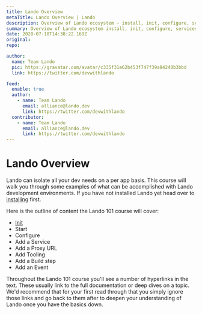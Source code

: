 ```yaml
---
title: Lando Overview
metaTitle: Lando Overview | Lando
description: Overview of Lando ecosystem ~ install, init, configure, services, tooling, build steps, and events.
summary: Overview of Lando ecosystem install, init, configure, services, tooling, build steps, and events.
date: 2020-07-10T14:38:22.169Z
original: 
repo: 

author:
  name: Team Lando
  pic: https://gravatar.com/avatar/c335f31e62b453f747f39a84240b3bbd
  link: https://twitter.com/devwithlando

feed:
  enable: true
  author:
    - name: Team Lando
      email: alliance@lando.dev
      link: https://twitter.com/devwithlando
  contributor:
    - name: Team Lando
      email: alliance@lando.dev
      link: https://twitter.com/devwithlando
---
```


# Lando Overview

<GuideHeader test="https://github.com/lando/lando/blob/master/examples/lando-101/README.md" name="Team Lando" pic="https://gravatar.com/avatar/c335f31e62b453f747f39a84240b3bbd" link="https://twitter.com/devwithlando" />
<YouTube url="" />

Lando can isolate all your dev needs on a per app basis. This course will walk you through some examples of what can be accomplished with Lando development environments. If you have not installed Lando yet head over to [installing](/basics/installation.html) first.

Here is the outline of content the Lando 101 course will cover:

* [Init](/guides/lando-101/lando-init.html)
* Start
* Configure
* Add a Service
* Add a Proxy URL
* Add Tooling
* Add a Build step
* Add an Event

Throughout the Lando 101 course you'll see a number of hyperlinks in the text. These usually link to the full documentation or deep dives on a topic. We'd recommend that for your first read through that you simply ignore those links and go back to them after to deepen your understanding of Lando once you have the basics down.

<GuideFooter test="" original="" repo=""/>
<Newsletter />
